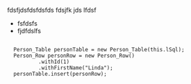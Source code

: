 
fdsfjdsfdsfdsfds fdsjfk jds lfdsf

- fsfdsfs
- fjdfdslfs

```

  Person_Table personTable = new Person_Table(this.lSql);
  Person_Row personRow = new Person_Row()
          .withId(1)
          .withFirstName("Linda");
  personTable.insert(personRow);



